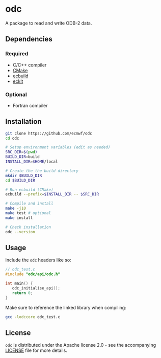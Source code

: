 # odc

A package to read and write ODB\-2 data.

## Dependencies

### Required

* C/C++ compiler
* [CMake]
* [ecbuild]
* [eckit]

### Optional

* Fortran compiler

## Installation

```sh
git clone https://github.com/ecmwf/odc
cd odc

# Setup environment variables (edit as needed)
SRC_DIR=$(pwd)
BUILD_DIR=build
INSTALL_DIR=$HOME/local

# Create the the build directory
mkdir $BUILD_DIR
cd $BUILD_DIR

# Run ecbuild (CMake)
ecbuild --prefix=$INSTALL_DIR -- $SRC_DIR

# Compile and install
make -j10
make test # optional
make install

# Check installation
odc --version
```

## Usage

Include the `odc` headers like so:

```c
// odc_test.c
#include "odc/api/odc.h"

int main() {
   odc_initialise_api();
   return 0;
}
```

Make sure to reference the linked library when compiling:

```sh
gcc -lodccore odc_test.c
```

## License

`odc` is distributed under the Apache license 2.0 - see the accompanying [LICENSE](./LICENSE) file for more details.

[LICENSE]: ./LICENSE
[CMake]: https://cmake.org/
[ecbuild]: https://github.com/ecmwf/ecbuild
[eckit]: https://github.com/ecmwf/eckit
